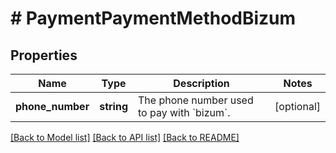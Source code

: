 # # PaymentPaymentMethodBizum

## Properties

Name | Type | Description | Notes
------------ | ------------- | ------------- | -------------
**phone_number** | **string** | The phone number used to pay with &#x60;bizum&#x60;. | [optional] 

[[Back to Model list]](../../README.md#documentation-for-models) [[Back to API list]](../../README.md#documentation-for-api-endpoints) [[Back to README]](../../README.md)


